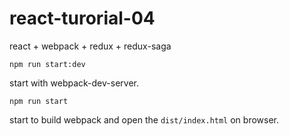 # react-turorial-04

react + webpack + redux + redux-saga

`npm run start:dev` 

start with webpack-dev-server.

`npm run start`

start to build webpack and open the `dist/index.html` on browser.



